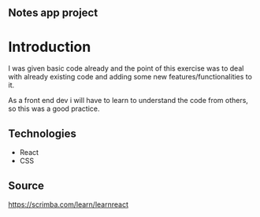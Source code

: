 ## Notes app project

# Introduction 

I was given basic code already and the point of this exercise was to deal with already existing code and adding some new features/functionalities to it. 

As a front end dev i will have to learn to understand the code from others, so this was a good practice. 

## Technologies

- React
- CSS

## Source 

https://scrimba.com/learn/learnreact
